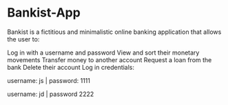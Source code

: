 # Bankist-App

Bankist is a fictitious and minimalistic online banking application that allows the user to:

Log in with a username and password
View and sort their monetary movements
Transfer money to another account
Request a loan from the bank
Delete their account
Log in credentials:

username: js | password: 1111

username: jd | password 2222
